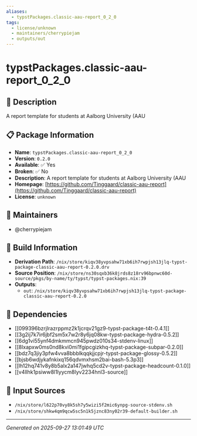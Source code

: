 ```yaml
---
aliases:
  - typstPackages.classic-aau-report_0_2_0
tags:
  - license/unknown
  - maintainers/cherrypiejam
  - outputs/out
---
```


# typstPackages.classic-aau-report_0_2_0

## 📝 Description

A report template for students at Aalborg University (AAU

## 📋 Package Information

- **Name**: `typstPackages.classic-aau-report_0_2_0`
- **Version**: `0.2.0`
- **Available**: ✅ Yes
- **Broken**: ✅ No
- **Description**: A report template for students at Aalborg University (AAU
- **Homepage**: [https://github.com/Tinggaard/classic-aau-report](https://github.com/Tinggaard/classic-aau-report)
- **License**: `unknown`
## 👥 Maintainers

- @cherrypiejam


## 🔧 Build Information

- **Derivation Path**: `/nix/store/kiqv38yvpsahw71xb6ih7rwpjsh13jlq-typst-package-classic-aau-report-0.2.0.drv`
- **Source Position**: `/nix/store/ns30sqxb36k8jrds8z18rv96bpnwc60d-source/pkgs/by-name/ty/typst/typst-packages.nix:39`
- **Outputs**:
  - `out`:  `/nix/store/kiqv38yvpsahw71xb6ih7rwpjsh13jlq-typst-package-classic-aau-report-0.2.0`

## 🔗 Dependencies

- [[099396bzrjlrazrppmz2k1jcrqv21gz9-typst-package-t4t-0.4.1]]
- [[3g2ij7k7ir6jbf2sm5x7w2r8y6jq08kw-typst-package-hydra-0.5.2]]
- [[6dg1vi55ynf4dmkmmcn945pwdz010s34-stdenv-linux]]
- [[8lxapxw0ms0nd8kvi0mi1fgipcgizkhq-typst-package-subpar-0.2.0]]
- [[bdz7q3jiy3pfw4vva8bbblkqqkjjcpjr-typst-package-glossy-0.5.2]]
- [[bjsb6wdjykafnkixq156qdvmxhsm2bai-bash-5.3p3]]
- [[lh12hq741v8y8b5alx2a147jwhq5cd2v-typst-package-headcount-0.1.0]]
- [[v4llhk1psiww8l1lyycm8lyv2234hnl3-source]]

## 📁 Input Sources

- `/nix/store/l622p70vy8k5sh7y5wizi5f2mic6ynpg-source-stdenv.sh`
- `/nix/store/shkw4qm9qcw5sc5n1k5jznc83ny02r39-default-builder.sh`

---
*Generated on 2025-09-27 13:01:49 UTC*
